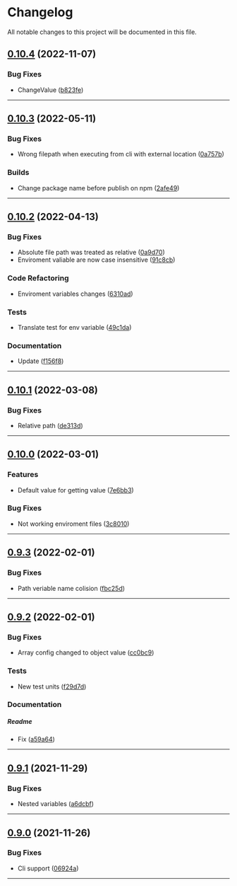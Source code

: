 <!--- BEGIN HEADER -->
# Changelog

All notable changes to this project will be documented in this file.
<!--- END HEADER -->

## [0.10.4](https://gitlab-p2.autobid.de/t.budzynski/node-config/compare/0.10.3...0.10.4) (2022-11-07)
### Bug Fixes

* ChangeValue ([b823fe](https://gitlab-p2.autobid.de/t.budzynski/node-config/commit/b823feed9ab7bddb100abadb5c8eb31e55e67fa7))


---

## [0.10.3](https://gitlab-p2.autobid.de/t.budzynski/node-config/compare/0.10.2...0.10.3) (2022-05-11)
### Bug Fixes

* Wrong filepath when executing from cli with external location ([0a757b](https://gitlab-p2.autobid.de/t.budzynski/node-config/commit/0a757b8f5b2b50bf18ded3154f13f42aa7e3965d))

### Builds

* Change package name before publish on npm ([2afe49](https://gitlab-p2.autobid.de/t.budzynski/node-config/commit/2afe49d068b88385b694493bfdbcb763dab52102))


---

## [0.10.2](https://gitlab-p2.autobid.de/t.budzynski/node-config/compare/0.10.1...0.10.2) (2022-04-13)
### Bug Fixes

* Absolute file path was treated as relative ([0a9d70](https://gitlab-p2.autobid.de/t.budzynski/node-config/commit/0a9d70c21b5a38e009b4994e410611a6573a953f))
* Enviroment valiable are now case insensitive ([91c8cb](https://gitlab-p2.autobid.de/t.budzynski/node-config/commit/91c8cb039f2202b74d393a7796200cee0d4372b1))

### Code Refactoring

* Enviroment variables changes ([6310ad](https://gitlab-p2.autobid.de/t.budzynski/node-config/commit/6310adaa71266d42925edc4bce8352d93353aa6b))

### Tests

* Translate test for env variable ([49c1da](https://gitlab-p2.autobid.de/t.budzynski/node-config/commit/49c1dafba27ea9a13dcdfeb02914c093523f562f))

### Documentation

* Update ([f156f8](https://gitlab-p2.autobid.de/t.budzynski/node-config/commit/f156f8245b4692c34054711401d083d643bf207b))


---

## [0.10.1](https://gitlab-p2.autobid.de/t.budzynski/node-config/compare/0.10.0...0.10.1) (2022-03-08)
### Bug Fixes

* Relative path ([de313d](https://gitlab-p2.autobid.de/t.budzynski/node-config/commit/de313dff1054888a77397c924491cded328e0be0))


---

## [0.10.0](https://gitlab-p2.autobid.de/t.budzynski/node-config/compare/0.9.3...0.10.0) (2022-03-01)
### Features

* Default value for getting value ([7e6bb3](https://gitlab-p2.autobid.de/t.budzynski/node-config/commit/7e6bb3036e1e7e35f3109f32c322d99f640563d0))

### Bug Fixes

* Not working enviroment files ([3c8010](https://gitlab-p2.autobid.de/t.budzynski/node-config/commit/3c80106f3d525643a914b81ffda120d7a78cb304))


---

## [0.9.3](https://gitlab-p2.autobid.de/t.budzynski/node-config/compare/0.9.2...0.9.3) (2022-02-01)
### Bug Fixes

* Path veriable name colision ([fbc25d](https://gitlab-p2.autobid.de/t.budzynski/node-config/commit/fbc25d692f0ef0640db181b42c790d3364569dce))


---

## [0.9.2](https://gitlab-p2.autobid.de/t.budzynski/node-config/compare/0.9.1...0.9.2) (2022-02-01)
### Bug Fixes

* Array config changed to object value ([cc0bc9](https://gitlab-p2.autobid.de/t.budzynski/node-config/commit/cc0bc9d7ee325cdc604ec8e3443ec7162260bc6e))

### Tests

* New test units ([f29d7d](https://gitlab-p2.autobid.de/t.budzynski/node-config/commit/f29d7de06a47cf3d61f58577d367a691e44e53fd))

### Documentation


##### Readme

* Fix ([a59a64](https://gitlab-p2.autobid.de/t.budzynski/node-config/commit/a59a64a8e06def434f51bd4d4b4a8cdc279f8d13))


---

## [0.9.1](https://gitlab-p2.autobid.de/t.budzynski/node-config/compare/0.9.0...0.9.1) (2021-11-29)
### Bug Fixes

* Nested variables ([a6dcbf](https://gitlab-p2.autobid.de/t.budzynski/node-config/commit/a6dcbf66b84eaae2a0289381bda527fe70a5df93))


---

## [0.9.0](https://gitlab-p2.autobid.de/t.budzynski/node-config/compare/7175cd89102d5bb58fb8d9cac4c3dad1c1b302d3...0.9.0) (2021-11-26)
### Bug Fixes

* Cli support ([06924a](https://gitlab-p2.autobid.de/t.budzynski/node-config/commit/06924a72503a8eb882d3d1a9ebb224a400561279))


---

